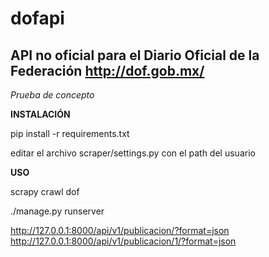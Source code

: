 dofapi
======

API no oficial para el Diario Oficial de la Federación http://dof.gob.mx/
-----

*Prueba de concepto*

**INSTALACIÓN**


pip install -r requirements.txt

editar el archivo scraper/settings.py con el path del usuario

**USO**

scrapy crawl dof

./manage.py runserver


http://127.0.0.1:8000/api/v1/publicacion/?format=json
http://127.0.0.1:8000/api/v1/publicacion/1/?format=json


